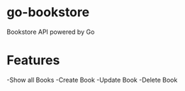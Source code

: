 # go-bookstore
Bookstore API powered by Go 


# Features
-Show all Books
-Create Book
-Update Book 
-Delete Book
